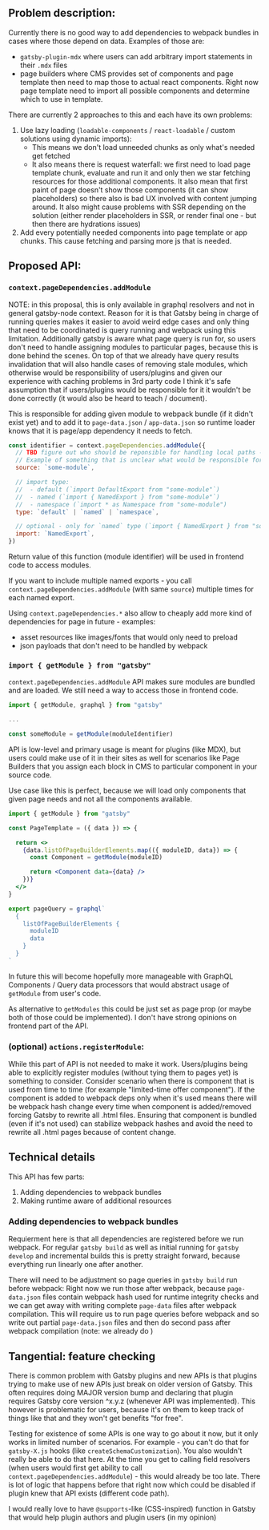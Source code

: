 ## Problem description:

Currently there is no good way to add dependencies to webpack bundles in cases where those depend on data. Examples of those are:

- `gatsby-plugin-mdx` where users can add arbitrary import statements in their `.mdx` files
- page builders where CMS provides set of components and page template then need to map those to actual react components. Right now page template need to import all possible components and determine which to use in template.

There are currently 2 approaches to this and each have its own problems:

1.  Use lazy loading (`loadable-components` / `react-loadable` / custom solutions using dynamic imports):
    - This means we don't load unneeded chunks as only what's needed get fetched
    - It also means there is request waterfall: we first need to load page template chunk, evaluate and run it and only then we star fetching resources for those additional components. It also mean that first paint of page doesn't show those components (it can show placeholders) so there also is bad UX involved with content jumping around. It also might cause problems with SSR depending on the solution (either render placeholders in SSR, or render final one - but then there are hydrations issues)
2.  Add every potentially needed components into page template or app chunks. This cause fetching and parsing more js that is needed.

## Proposed API:

### `context.pageDependencies.addModule`

NOTE: in this proposal, this is only available in graphql resolvers and not in general gatsby-node context. Reason for it is that Gatsby being in charge of running queries makes it easier to avoid weird edge cases and only thing that need to be coordinated is query running and webpack using this limitation. Additionally gatsby is aware what page query is run for, so users don't need to handle assigning modules to particular pages, because this is done behind the scenes. On top of that we already have query results invalidation that will also handle cases of removing stale modules, which otherwise would be responsibility of users/plugins and given our experience with caching problems in 3rd party code I think it's safe assumption that if users/plugins would be responsible for it it wouldn't be done correctly (it would also be heard to teach / document).

This is responsible for adding given module to webpack bundle (if it didn't exist yet) and to add it to `page-data.json` / `app-data.json` so runtime loader knows that it is page/app dependency it needs to fetch.

```js
const identifier = context.pageDependencies.addModule({
  // TBD figure out who should be reponsible for handling local paths - do we require either absolute path or node_modules package name?
  // Example of something that is unclear what would be responsible for resolving: `import Something from "../../src/components/component-used-in-mdx"`
  source: `some-module`,

  // import type:
  //  - default (`import DefaultExport from "some-module"`)
  //  - named (`import { NamedExport } from "some-module"`)
  //  - namespace (`import * as Namespace from "some-module")
  type: `default` | `named` | `namespace`,

  // optional - only for `named` type (`import { NamedExport } from "some-module"`)
  import: `NamedExport`,
})
```

Return value of this function (module identifier) will be used in frontend code to access modules.

If you want to include multiple named exports - you call `context.pageDependencies.addModule` (with same `source`) multiple times for each named export.

Using `context.pageDependencies.*` also allow to cheaply add more kind of dependencies for page in future - examples:

- asset resources like images/fonts that would only need to preload
- json payloads that don't need to be handled by webpack

### `import { getModule } from "gatsby"`

`context.pageDependencies.addModule` API makes sure modules are bundled and are loaded. We still need a way to access those in frontend code.

```js
import { getModule, graphql } from "gatsby"

...

const someModule = getModule(moduleIdentifier)
```

API is low-level and primary usage is meant for plugins (like MDX), but users could make use of it in their sites as well for scenarios like Page Builders that you assign each block in CMS to particular component in your source code.

Use case like this is perfect, because we will load only components that given page needs and not all the components available.

```jsx
import { getModule } from "gatsby"

const PageTemplate = ({ data }) => {

  return <>
    {data.listOfPageBuilderElements.map(({ moduleID, data}) => {
      const Component = getModule(moduleID)

      return <Component data={data} />
    })}
  </>
}

export pageQuery = graphql`
  {
    listOfPageBuilderElements {
      moduleID
      data
    }
  }
`
```

In future this will become hopefully more manageable with GraphQL Components / Query data processors that would abstract usage of `getModule` from user's code.

As alternative to `getModules` this could be just set as page prop (or maybe both of those could be implemented). I don't have strong opinions on frontend part of the API.

### (optional) `actions.registerModule`:

While this part of API is not needed to make it work. Users/plugins being able to explicitly register modules (without tying them to pages yet) is something to consider. Consider scenario when there is component that is used from time to time (for example "limited-time offer component"). If the component is added to webpack deps only when it's used means there will be webpack hash change every time when component is added/removed forcing Gatsby to rewrite all .html files. Ensuring that component is bundled (even if it's not used) can stabilize webpack hashes and avoid the need to rewrite all .html pages because of content change.

## Technical details

This API has few parts:

1. Adding dependencies to webpack bundles
2. Making runtime aware of additional resources

### Adding dependencies to webpack bundles

Requierment here is that all dependencies are registered before we run webpack. For regular `gatsby build` as well as initial running for `gatsby develop` and incremental builds this is pretty straight forward, because everything run linearly one after another.

There will need to be adjustment so page queries in `gatsby build` run before webpack: Right now we run those after webpack, because `page-data.json` files contain webpack hash used for runtime integrity checks and we can get away with writing complete `page-data` files after webpack compilation. This will require us to run page queries before webpack and so write out partial `page-data.json` files and then do second pass after webpack compilation (note: we already do )

## Tangential: feature checking

There is common problem with Gatsby plugins and new APIs is that plugins trying to make use of new APIs just break on older version of Gatsby. This often requires doing MAJOR version bump and declaring that plugin requires Gatsby core version ^x.y.z (whenever API was implemented). This however is problematic for users, because it's on them to keep track of things like that and they won't get benefits "for free".

Testing for existence of some APIs is one way to go about it now, but it only works in limited number of scenarios. For example - you can't do that for `gatsby-X.js` hooks (like `createSchemaCustomization`). You also wouldn't really be able to do that here. At the time you get to calling field resolvers (when users would first get ability to call `context.pageDependencies.addModule`) - this would already be too late. There is lot of logic that happens before that right now which could be disabled if plugin knew that API exists (different code path).

I would really love to have `@supports`-like (CSS-inspired) function in Gatsby that would help plugin authors and plugin users (in my opinion)
